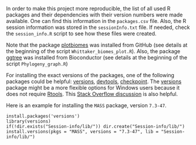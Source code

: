 In order to make this project more reproducible, the list of all used R packages and their dependencies with their version numbers were made available. 
One can find this information in the `packages.csv` file. 
Also, the R session information was stored in the `sessionInfo.txt` file. If needed, check the `session_info.R` script to see how these files were created.

Note that the package [plotbiomes][1] was installed from GitHub (see details at the beginning of the script `Whittaker_biomes_plot.R`).
Also, the package [ggtree][2] was installed from Bioconductor (see details at the beginning of the script `Phylogeny_graph.R`)

For installing the exact versions of the packages, one of the following packages could be helpful: [versions][3], [devtools][4], [checkpoint][5].
The [versions][3] package might be a more flexible options for Windows users because it does not require [Rtools][6]. This [Stack Overflow discussion][7] is also helpful.

Here is an example for installing the `MASS` package, version `7.3-47`.
```{r}
install.packages('versions')
library(versions)
if(!dir.exists("Session-info/lib/")) dir.create("Session-info/lib/")
install.versions(pkgs = "MASS", versions = "7.3-47", lib = "Session-info/lib/")
```

[1]: https://github.com/valentinitnelav/plotbiomes
[2]: https://bioconductor.org/packages/release/bioc/html/ggtree.html
[3]: https://cran.r-project.org/web/packages/versions/index.html
[4]: https://cran.r-project.org/web/packages/devtools/index.html
[5]: https://cran.r-project.org/web/packages/checkpoint/
[6]: https://cran.r-project.org/bin/windows/Rtools/
[7]: https://stackoverflow.com/q/17082341/5193830
